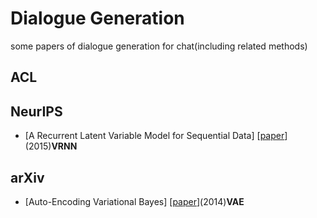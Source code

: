 # Dialogue Generation
some papers of dialogue generation for chat(including related methods)
## ACL
## NeurIPS
* [A Recurrent Latent Variable Model for Sequential Data] [[paper](https://papers.nips.cc/paper/5653-a-recurrent-latent-variable-model-for-sequential-data.pdf)](2015)**VRNN**
## arXiv
* [Auto-Encoding Variational Bayes] [[paper](https://arxiv.org/pdf/1312.6114.pdf)](2014)**VAE**
  
  
